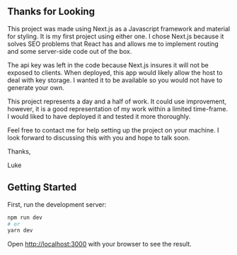 ## Thanks for Looking

This project was made using Next.js as a Javascript framework and material for styling.  It is my first project using either one.  I chose Next.js because it solves SEO problems that React has and allows me to implement routing and some server-side code out of the box.

The api key was left in the code because Next.js insures it will not be exposed to clients. When deployed, this app would likely allow the host to deal with key storage.  I wanted it to be available so you would not have to generate your own.

This project represents a day and a half of work.  It could use improvement, however, it is a good representation of my work within a limited time-frame.  I would liked to have deployed it and tested it more thoroughly.

Feel free to contact me for help setting up the project on your machine. I look forward to discussing this with you and hope to talk soon.

Thanks,

Luke

## Getting Started

First, run the development server:

```bash
npm run dev
# or
yarn dev
```

Open [http://localhost:3000](http://localhost:3000) with your browser to see the result.

